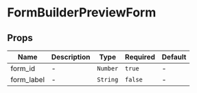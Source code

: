 # FormBuilderPreviewForm

## Props

<!-- @vuese:FormBuilderPreviewForm:props:start -->
|Name|Description|Type|Required|Default|
|---|---|---|---|---|
|form_id|-|`Number`|`true`|-|
|form_label|-|`String`|`false`|-|

<!-- @vuese:FormBuilderPreviewForm:props:end -->


